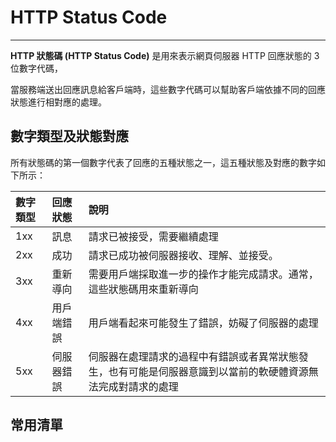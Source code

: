 # **HTTP Status Code**

---

**HTTP 狀態碼 \(HTTP Status Code\)** 是用來表示網頁伺服器 HTTP 回應狀態的 3 位數字代碼，

當服務端送出回應訊息給客戶端時，這些數字代碼可以幫助客戶端依據不同的回應狀態進行相對應的處理。

## 數字類型及狀態對應

所有狀態碼的第一個數字代表了回應的五種狀態之一，這五種狀態及對應的數字如下所示：

| 數字類型 | 回應狀態 | 說明 |
| :--- | :--- | :--- |
| 1xx | 訊息 | 請求已被接受，需要繼續處理 |
| 2xx | 成功 | 請求已成功被伺服器接收、理解、並接受。 |
| 3xx | 重新導向 | 需要用戶端採取進一步的操作才能完成請求。通常，這些狀態碼用來重新導向 |
| 4xx | 用戶端錯誤 | 用戶端看起來可能發生了錯誤，妨礙了伺服器的處理 |
| 5xx | 伺服器錯誤 | 伺服器在處理請求的過程中有錯誤或者異常狀態發生，也有可能是伺服器意識到以當前的軟硬體資源無法完成對請求的處理 |

## 常用清單

